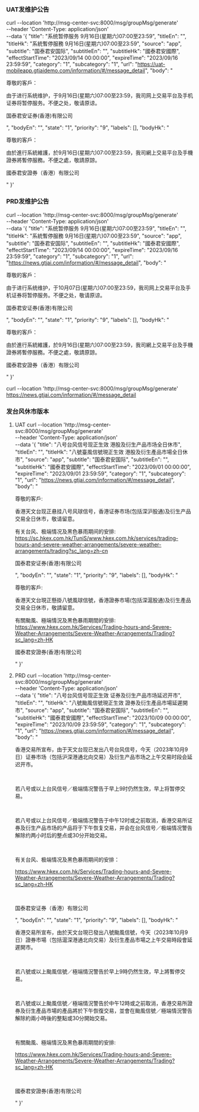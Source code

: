 ### UAT发维护公告
curl --location 'http://msg-center-svc:8000/msg/groupMsg/generate' \
--header 'Content-Type: application/json' \
--data '{
    "title": "系统暂停服务 9月16日(星期六)07:00至23:59",
    "titleEn": "",
    "titleHk": "系統暫停服務 9月16日(星期六)07:00至23:59",
    "source": "app",
    "subtitle": "国泰君安国际",
    "subtitleEn": "",
    "subtitleHk": "國泰君安國際",
    "effectStartTime": "2023/09/14 00:00:00",
    "expireTime": "2023/09/16 23:59:59",
    "category": "1",
    "subcategory": "1",
    "url": "https://uat-mobileapp.gtjaidemo.com/information/#/message_detail",
	"body": "<p>尊敬的客戶：<br></span></p><p>由于进行系统维护，于9月16日(星期六)07:00至23:59，我司网上交易平台及手机证券将暂停服务。不便之处，敬请原谅。<br></span></p><p>国泰君安证券(香港)有限公司</span></p>",
    "bodyEn": "",
    "state": "1",
    "priority": "9",
    "labels": [],
    "bodyHk": "<p>尊敬的客戶：<br></span></p><p>由於進行系統維護，於9月16日(星期六)07:00至23:59，我司網上交易平台及手機證券將暫停服務。不便之處，敬請原諒。<br></span></p><p>國泰君安證券（香港）有限公司</span></p>"
}'

### PRD发维护公告
curl --location 'http://msg-center-svc:8000/msg/groupMsg/generate' \
--header 'Content-Type: application/json' \
--data '{
    "title": "系统暂停服务 9月16日(星期六)07:00至23:59",
    "titleEn": "",
    "titleHk": "系統暫停服務 9月16日(星期六)07:00至23:59",
    "source": "app",
    "subtitle": "国泰君安国际",
    "subtitleEn": "",
    "subtitleHk": "國泰君安國際",
    "effectStartTime": "2023/09/14 00:00:00",
    "expireTime": "2023/09/16 23:59:59",
    "category": "1",
    "subcategory": "1",
    "url": "https://news.gtjai.com/information/#/message_detail",
	"body": "<p>尊敬的客戶：<br></span></p><p>由于进行系统维护，于10月07日(星期六)07:00至23:59，我司网上交易平台及手机证券将暂停服务。不便之处，敬请原谅。<br></span></p><p>国泰君安证券(香港)有限公司</span></p>",
    "bodyEn": "",
    "state": "1",
    "priority": "9",
    "labels": [],
    "bodyHk": "<p>尊敬的客戶：<br></span></p><p>由於進行系統維護，於9月16日(星期六)07:00至23:59，我司網上交易平台及手機證券將暫停服務。不便之處，敬請原諒。<br></span></p><p>國泰君安證券（香港）有限公司</span></p>"
}'

curl --location 'http://msg-center-svc:8000/msg/groupMsg/generate' \
https://news.gtjai.com/information/#/message_detail

### 发台风休市版本
1. UAT
curl --location 'http://msg-center-svc:8000/msg/groupMsg/generate' \
--header 'Content-Type: application/json' \
--data '{
    "title": "八号台风信号现正生效 港股及衍生产品市场全日休市",
    "titleEn": "",
    "titleHk": "八號臺風信號現正生效 港股及衍生產品市場全日休市",
    "source": "app",
    "subtitle": "国泰君安国际",
    "subtitleEn": "",
    "subtitleHk": "國泰君安國際",
    "effectStartTime": "2023/09/01 00:00:00",
    "expireTime": "2023/09/01 23:59:59",
    "category": "1",
    "subcategory": "1",
    "url": "https://news.gtjai.com/information/#/message_detail",
	"body": "<p>尊敬的客戶:<br></span></p><p>香港天文台现正悬挂八号风球信号，香港证券市场(包括深沪股通)及衍生产品交易全日休市，敬请留意。<br></span></p><p>有关台风、极端情况及黑色暴雨期间的安排:<br/>https://sc.hkex.com.hk/TuniS/www.hkex.com.hk/services/trading-hours-and-severe-weather-arrangements/severe-weather-arrangements/trading?sc_lang=zh-cn</span></p><p>国泰君安证券(香港)有限公司</span></p>",
    "bodyEn": "",
    "state": "1",
    "priority": "9",
    "labels": [],
    "bodyHk": "<p>尊敬的客戶:<br></span></p><p>香港天文台現正懸掛八號風球信號，香港證券市場(包括深滬股通)及衍生產品交易全日休市，敬請留意。<br></span></p><p>有關颱風、極端情況及黑色暴雨期間的安排:<br/>https://www.hkex.com.hk/Services/Trading-hours-and-Severe-Weather-Arrangements/Severe-Weather-Arrangements/Trading?sc_lang=zh-HK</span></p><p>國泰君安證券(香港)有限公司</span></p>"
}'

2. PRD
curl --location 'http://msg-center-svc:8000/msg/groupMsg/generate' \
--header 'Content-Type: application/json' \
--data '{
    "title": "八号台风信号现正生效 证券及衍生产品市场延迟开市",
    "titleEn": "",
    "titleHk": "八號颱風信號現正生效 證券及衍生產品市場延遲開市",
    "source": "app",
    "subtitle": "国泰君安国际",
    "subtitleEn": "",
    "subtitleHk": "國泰君安國際",
    "effectStartTime": "2023/10/09 00:00:00",
    "expireTime": "2023/10/09 23:59:59",
    "category": "1",
    "subcategory": "1",
    "url": "https://news.gtjai.com/information/#/message_detail",
	"body": "<p>香港交易所宣布，由于天文台现已发出八号台风信号，今天（2023年10月9日）证券市场（包括沪深港通北向交易）及衍生产品市场之上午交易时段会延迟开市。</p><p><br></p><p>若八号或以上台风信号／极端情况警告于早上9时仍然生效，早上将暂停交易。</p><p><br></p><p>若八号或以上台风信号／极端情况警告于中午12时或之前取消，香港交易所证券及衍生产品市场的产品将于下午恢复交易，并会在台风信号／极端情况警告解除约两小时后的整点或30分开始交易。</p><p><br></p><p>有关台风、极端情况及黑色暴雨期间的安排：</p><p>https://www.hkex.com.hk/Services/Trading-hours-and-Severe-Weather-Arrangements/Severe-Weather-Arrangements/Trading?sc_lang=zh-HK</p><p><br></p><p>国泰君安证券（香港）有限公司</p>",
    "bodyEn": "",
    "state": "1",
    "priority": "9",
    "labels": [],
    "bodyHk": "<p>香港交易所宣布，由於天文台現已發出八號颱風信號，今天（2023年10月9日）證券市場（包括滬深港通北向交易）及衍生產品市場之上午交易時段會延遲開市。</p><p><br></p><p>若八號或以上颱風信號／極端情況警告於早上9時仍然生效，早上將暫停交易。</p><p><br></p><p>若八號或以上颱風信號／極端情況警告於中午12時或之前取消，香港交易所證券及衍生產品市場的產品將於下午恢復交易，並會在颱風信號／極端情況警告解除約兩小時後的整點或30分開始交易。</p><p><br></p><p>有關颱風、極端情況及黑色暴雨期間的安排:</p><p>https://www.hkex.com.hk/Services/Trading-hours-and-Severe-Weather-Arrangements/Severe-Weather-Arrangements/Trading?sc_lang=zh-HK</p><p><br></p><p>國泰君安證券(香港)有限公司</p>"
}'